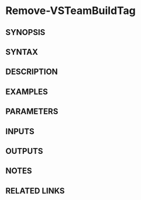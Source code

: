 <!-- #include "./common/header.md" -->

# Remove-VSTeamBuildTag

## SYNOPSIS

<!-- #include "./synopsis/Remove-VSTeamBuildTag.md" -->

## SYNTAX

## DESCRIPTION

<!-- #include "./synopsis/Remove-VSTeamBuildTag.md" -->

## EXAMPLES

## PARAMETERS

<!-- #include "./params/projectName.md" -->

<!-- #include "./params/BuildIds.md" -->

<!-- #include "./params/BuildTags.md" -->

<!-- #include "./params/Force.md" -->

<!-- #include "./params/confirm.md" -->

<!-- #include "./params/whatIf.md" -->

## INPUTS

## OUTPUTS

## NOTES

## RELATED LINKS
